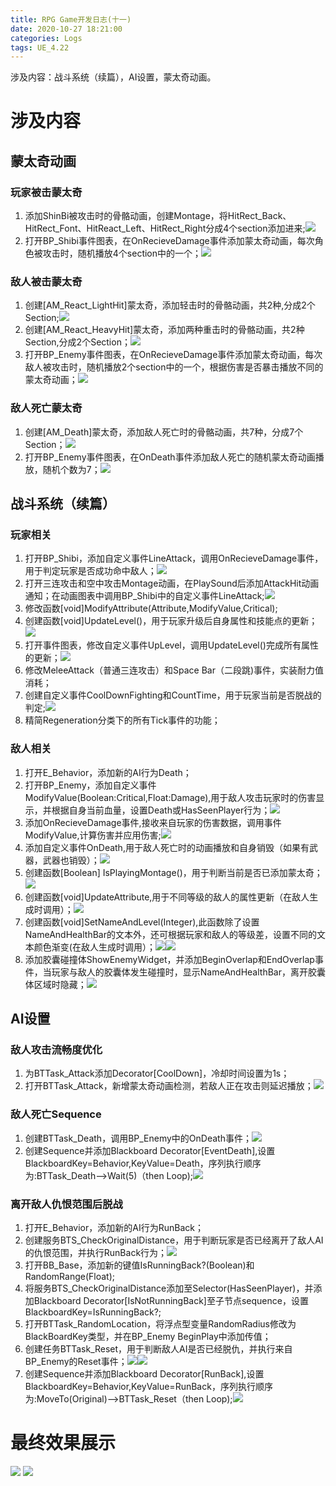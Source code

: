 ```yaml
---
title: RPG Game开发日志(十一)
date: 2020-10-27 18:21:00
categories: Logs
tags: UE_4.22 
---
```


涉及内容：战斗系统（续篇），AI设置，蒙太奇动画。

<!--more-->

# 涉及内容

## 蒙太奇动画

### 玩家被击蒙太奇

1. 添加ShinBi被攻击时的骨骼动画，创建Montage，将HitRect_Back、HitRect_Font、HitReact_Left、HitRect_Right分成4个section添加进来;<img src='https://img-blog.csdnimg.cn/20201027183226400.png'>
2. 打开BP_Shibi事件图表，在OnRecieveDamage事件添加蒙太奇动画，每次角色被攻击时，随机播放4个section中的一个；<img src='https://img-blog.csdnimg.cn/20201027183642919.png'>

### 敌人被击蒙太奇

1. 创建[AM_React_LightHit]蒙太奇，添加轻击时的骨骼动画，共2种,分成2个Section;<img src='https://img-blog.csdnimg.cn/20201027190551416.png'>
2. 创建[AM_React_HeavyHit]蒙太奇，添加两种重击时的骨骼动画，共2种Section,分成2个Section；<img src='https://img-blog.csdnimg.cn/20201027190633867.png'>
3. 打开BP_Enemy事件图表，在OnRecieveDamage事件添加蒙太奇动画，每次敌人被攻击时，随机播放2个section中的一个，根据伤害是否暴击播放不同的蒙太奇动画；<img src='https://img-blog.csdnimg.cn/20201027191532830.png'>


### 敌人死亡蒙太奇

1. 创建[AM_Death]蒙太奇，添加敌人死亡时的骨骼动画，共7种，分成7个Section；<img src='https://img-blog.csdnimg.cn/20201027191035160.png'>
2. 打开BP_Enemy事件图表，在OnDeath事件添加敌人死亡的随机蒙太奇动画播放，随机个数为7；<img src='https://img-blog.csdnimg.cn/20201027194633761.png'>

## 战斗系统（续篇）

### 玩家相关

1. 打开BP_Shibi，添加自定义事件LineAttack，调用OnRecieveDamage事件，用于判定玩家是否成功命中敌人；<img src='https://img-blog.csdnimg.cn/20201027184947351.png'>
2. 打开三连攻击和空中攻击Montage动画，在PlaySound后添加AttackHit动画通知；在动画图表中调用BP_Shibi中的自定义事件LineAttack;<img src='https://img-blog.csdnimg.cn/20201027184701875.png'>
3. 修改函数[void]ModifyAttribute(Attribute,ModifyValue,Critical);
4. 创建函数[void]UpdateLevel()，用于玩家升级后自身属性和技能点的更新；<img src='https://img-blog.csdnimg.cn/20201027213303392.png'>
5. 打开事件图表，修改自定义事件UpLevel，调用UpdateLevel()完成所有属性的更新；<img src='https://img-blog.csdnimg.cn/2020102721360097.png'>
6. 修改MeleeAttack（普通三连攻击）和Space Bar（二段跳)事件，实装耐力值消耗；
7. 创建自定义事件CoolDownFighting和CountTime，用于玩家当前是否脱战的判定;<img src='https://img-blog.csdnimg.cn/20201027215037170.png'>
8. 精简Regeneration分类下的所有Tick事件的功能；

### 敌人相关

1. 打开E_Behavior，添加新的AI行为Death；
2. 打开BP_Enemy，添加自定义事件ModifyValue(Boolean:Critical,Float:Damage),用于敌人攻击玩家时的伤害显示，并根据自身当前血量，设置Death或HasSeenPlayer行为；<img src='https://img-blog.csdnimg.cn/20201027193429331.png'>
3. 添加OnRecieveDamage事件,接收来自玩家的伤害数据，调用事件ModifyValue,计算伤害并应用伤害;<img src='https://img-blog.csdnimg.cn/20201027193207452.png'>
4. 添加自定义事件OnDeath,用于敌人死亡时的动画播放和自身销毁（如果有武器，武器也销毁）；<img src='https://img-blog.csdnimg.cn/20201027223511642.png'>
5. 创建函数[Boolean] IsPlayingMontage()，用于判断当前是否已添加蒙太奇；<img src='https://img-blog.csdnimg.cn/2020102719201244.png'>
6. 创建函数[void]UpdateAttribute,用于不同等级的敌人的属性更新（在敌人生成时调用）；<img src='https://img-blog.csdnimg.cn/20201027195155263.png'>
7. 创建函数[void]SetNameAndLevel(Integer),此函数除了设置NameAndHealthBar的文本外，还可根据玩家和敌人的等级差，设置不同的文本颜色渐变(在敌人生成时调用）；<img src='https://img-blog.csdnimg.cn/2020102720012115.png'><img src='https://img-blog.csdnimg.cn/20201027200251916.png'>
9. 添加胶囊碰撞体ShowEnemyWidget，并添加BeginOverlap和EndOverlap事件，当玩家与敌人的胶囊体发生碰撞时，显示NameAndHealthBar，离开胶囊体区域时隐藏；<img src='https://img-blog.csdnimg.cn/20201027200721727.png'>

## AI设置

### 敌人攻击流畅度优化

1. 为BTTask_Attack添加Decorator[CoolDown]，冷却时间设置为1s；
2. 打开BTTask_Attack，新增蒙太奇动画检测，若敌人正在攻击则延迟播放；<img src='https://img-blog.csdnimg.cn/20201027192842439.png'>

### 敌人死亡Sequence

1. 创建BTTask_Death，调用BP_Enemy中的OnDeath事件；<img src='https://img-blog.csdnimg.cn/20201027194039645.png'>
2. 创建Sequence并添加Blackboard Decorator[EventDeath],设置BlackboardKey=Behavior,KeyValue=Death，序列执行顺序为:BTTask_Death—>Wait(5)（then Loop);<img src='https://img-blog.csdnimg.cn/20201027194357652.png'>

### 离开敌人仇恨范围后脱战

1. 打开E_Behavior，添加新的AI行为RunBack；
2. 创建服务BTS_CheckOriginalDistance，用于判断玩家是否已经离开了敌人AI的仇恨范围，并执行RunBack行为；<img src='https://img-blog.csdnimg.cn/20201027220346975.png'>
3. 打开BB_Base，添加新的键值IsRunningBack?(Boolean)和RandomRange(Float);
4. 将服务BTS_CheckOriginalDistance添加至Selector(HasSeenPlayer)，并添加Blackboard Decorator[IsNotRunningBack]至子节点sequence，设置BlackboardKey=IsRunningBack?;
5. 打开BTTask_RandomLocation，将浮点型变量RandomRadius修改为BlackBoardKey类型，并在BP_Enemy BeginPlay中添加传值；
6. 创建任务BTTask_Reset，用于判断敌人AI是否已经脱仇，并执行来自BP_Enemy的Reset事件；<img src='https://img-blog.csdnimg.cn/2020102722221863.png'><img src='https://img-blog.csdnimg.cn/20201027222301945.png'>
7. 创建Sequence并添加Blackboard Decorator[RunBack],设置BlackboardKey=Behavior,KeyValue=RunBack，序列执行顺序为:MoveTo(Original)—>BTTask_Reset（then Loop);<img src='https://img-blog.csdnimg.cn/20201027222635974.png'>

# 最终效果展示

<img src='https://img-blog.csdnimg.cn/2020102813041126.gif'>

<img src='https://img-blog.csdnimg.cn/20201028130602858.gif'>